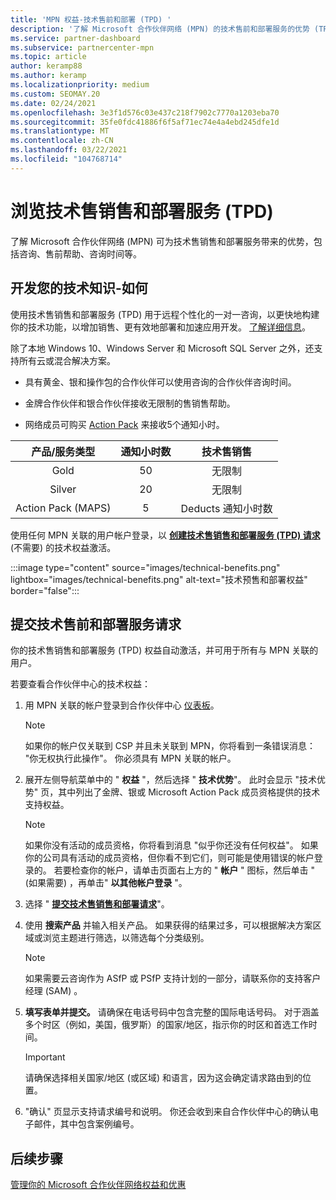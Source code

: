 ```yaml
---
title: 'MPN 权益-技术售前和部署 (TPD) '
description: '了解 Microsoft 合作伙伴网络 (MPN) 的技术售前和部署服务的优势 (TPD) '
ms.service: partner-dashboard
ms.subservice: partnercenter-mpn
ms.topic: article
author: keramp88
ms.author: keramp
ms.localizationpriority: medium
ms.custom: SEOMAY.20
ms.date: 02/24/2021
ms.openlocfilehash: 3e3f1d576c03e437c218f7902c7770a1203eba70
ms.sourcegitcommit: 35fe0fdc41886f6f5af71ec74e4a4ebd245dfe1d
ms.translationtype: MT
ms.contentlocale: zh-CN
ms.lasthandoff: 03/22/2021
ms.locfileid: "104768714"
---
```

# <a name="explore-technical-presales-and-deployment-services-tpd"></a>浏览技术售销售和部署服务 (TPD)  

了解 Microsoft 合作伙伴网络 (MPN) 可为技术售销售和部署服务带来的优势，包括咨询、售前帮助、咨询时间等。

## <a name="develop-your-technical-know-how"></a>开发您的技术知识-如何

使用技术售销售和部署服务 (TPD) 用于远程个性化的一对一咨询，以更快地构建你的技术功能，以增加销售、更有效地部署和加速应用开发。 [了解详细信息](https://aka.ms/TPD)。

除了本地 Windows 10、Windows Server 和 Microsoft SQL Server 之外，还支持所有云或混合解决方案。 

- 具有黄金、银和操作包的合作伙伴可以使用咨询的合作伙伴咨询时间。 

- 金牌合作伙伴和银合作伙伴接收无限制的售销售帮助。 

- 网络成员可购买 [Action Pack](https://partner.microsoft.com/membership/action-pack) 来接收5个通知小时。  

|     产品/服务类型    | 通知小时数 |   技术售销售   |
|:-----------------:|:------------------------:|:----------------------:|
|        Gold       |            50            |        无限制       |
|       Silver      |            20            |        无限制       |
| Action Pack (MAPS)  |             5            | Deducts 通知小时数 |

使用任何 MPN 关联的用户帐户登录，以 **[创建技术售销售和部署服务 (TPD) 请求](https://partner.microsoft.com/dashboard/mpn/membership/benefits/technical/createadvisoryhours-servicerequest)** (不需要) 的技术权益激活。

:::image type="content" source="images/technical-benefits.png" lightbox="images/technical-benefits.png" alt-text="技术预售和部署权益" border="false":::

## <a name="submit-a-technical-presales-and-deployment-services-request"></a>提交技术售前和部署服务请求 

你的技术售销售和部署服务 (TPD) 权益自动激活，并可用于所有与 MPN 关联的用户。 

若要查看合作伙伴中心的技术权益：

1. 用 MPN 关联的帐户登录到合作伙伴中心 [仪表板](https://partner.microsoft.com/dashboard)。 

   > [!NOTE]
   > 如果你的帐户仅关联到 CSP 并且未关联到 MPN，你将看到一条错误消息： "你无权执行此操作"。 你必须具有 MPN 关联的帐户。

2. 展开左侧导航菜单中的 " **权益** "，然后选择 " **技术优势**"。 此时会显示 "技术优势" 页，其中列出了金牌、银或 Microsoft Action Pack 成员资格提供的技术支持权益。 

   > [!NOTE]
   > 如果你没有活动的成员资格，你将看到消息 "似乎你还没有任何权益"。 如果你的公司具有活动的成员资格，但你看不到它们，则可能是使用错误的帐户登录的。 若要检查你的帐户，请单击页面右上方的 " **帐户** " 图标，然后单击 " (如果需要) ，再单击" **以其他帐户登录** "。

3. 选择 " **[提交技术售销售和部署请求](https://partner.microsoft.com/dashboard/mpn/membership/benefits/technical/createadvisoryhours-servicerequest)**"。

4. 使用 **搜索产品** 并输入相关产品。 如果获得的结果过多，可以根据解决方案区域或浏览主题进行筛选，以筛选每个分类级别。

   > [!NOTE]
   > 如果需要云咨询作为 ASfP 或 PSfP 支持计划的一部分，请联系你的支持客户经理 (SAM) 。

5. **填写表单并提交。** 请确保在电话号码中包含完整的国际电话号码。 对于涵盖多个时区（例如，美国，俄罗斯）的国家/地区，指示你的时区和首选工作时间。

   > [!IMPORTANT]
   > 请确保选择相关国家/地区 (或区域) 和语言，因为这会确定请求路由到的位置。

6. "确认" 页显示支持请求编号和说明。 你还会收到来自合作伙伴中心的确认电子邮件，其中包含案例编号。

## <a name="next-steps"></a>后续步骤

[管理你的 Microsoft 合作伙伴网络权益和优惠](manage-your-partner-network-benefits.md)
